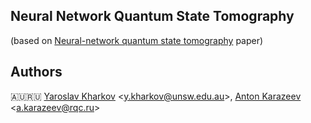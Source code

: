 ## Neural Network Quantum State Tomography
(based on [Neural-network quantum state tomography](https://www.nature.com/articles/s41567-018-0048-5) paper)

## Authors

🇦🇺🇷🇺 [Yaroslav Kharkov](https://www.physics.unsw.edu.au/staff/yaroslav-kharkov) &lt;[y.kharkov@unsw.edu.au](mailto:y.kharkov@unsw.edu.au)&gt;, [Anton Karazeev](https://akarazeev.github.io) &lt;[a.karazeev@rqc.ru](mailto:a.karazeev@rqc.ru)&gt;
